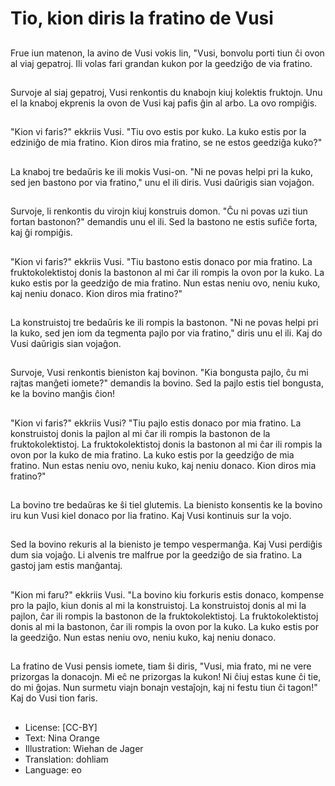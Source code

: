 # Tio, kion diris la fratino de Vusi

##
Frue iun matenon, la avino de Vusi vokis lin, "Vusi, bonvolu porti tiun ĉi ovon al viaj gepatroj. Ili volas fari grandan kukon por la geedziĝo de via fratino.

##
Survoje al siaj gepatroj, Vusi renkontis du knabojn kiuj kolektis fruktojn. Unu el la knaboj ekprenis la ovon de Vusi kaj pafis ĝin al arbo. La ovo rompiĝis.

##
"Kion vi faris?" ekkriis Vusi. "Tiu ovo estis por kuko. La kuko estis por la edziniĝo de mia fratino. Kion diros mia fratino, se ne estos geedziĝa kuko?"

##
La knaboj tre bedaŭris ke ili mokis Vusi-on. "Ni ne povas helpi pri la kuko, sed jen bastono por via fratino," unu el ili diris. Vusi daŭrigis sian vojaĝon.

##
Survoje, li renkontis du virojn kiuj konstruis domon. "Ĉu ni povas uzi tiun fortan bastonon?" demandis unu el ili. Sed la bastono ne estis sufiĉe forta, kaj ĝi rompiĝis.

##
"Kion vi faris?" ekkriis Vusi. "Tiu bastono estis donaco por mia fratino. La fruktokolektistoj donis la bastonon al mi ĉar ili rompis la ovon por la kuko. La kuko estis por la geedziĝo de mia fratino. Nun estas neniu ovo, neniu kuko, kaj neniu donaco. Kion diros mia fratino?"

##
La konstruistoj tre bedaŭris ke ili rompis la bastonon. "Ni ne povas helpi pri la kuko, sed jen iom da tegmenta pajlo por via fratino," diris unu el ili. Kaj do Vusi daŭrigis sian vojaĝon.

##
Survoje, Vusi renkontis bieniston kaj bovinon. "Kia bongusta pajlo, ĉu mi rajtas manĝeti iomete?" demandis la bovino. Sed la pajlo estis tiel bongusta, ke la bovino manĝis ĉion!

##
"Kion vi faris?" ekkriis Vusi? "Tiu pajlo estis donaco por mia fratino. La konstruistoj donis la pajlon al mi ĉar ili rompis la bastonon de la fruktokolektistoj. La fruktokolektistoj donis la bastonon al mi ĉar ili rompis la ovon por la kuko de mia fratino. La kuko estis por la geedziĝo de mia fratino. Nun estas neniu ovo, neniu kuko, kaj neniu donaco. Kion diros mia fratino?"

##
La bovino tre bedaŭras ke ŝi tiel glutemis. La bienisto konsentis ke la bovino iru kun Vusi kiel donaco por lia fratino. Kaj Vusi kontinuis sur la vojo.

##
Sed la bovino rekuris al la bienisto je tempo vespermanĝa. Kaj Vusi perdiĝis dum sia vojaĝo. Li alvenis tre malfrue por la geedziĝo de sia fratino. La gastoj jam estis manĝantaj.

##
"Kion mi faru?" ekkriis Vusi. "La bovino kiu forkuris estis donaco, kompense pro la pajlo, kiun donis al mi la konstruistoj. La konstruistoj donis al mi la pajlon, ĉar ili rompis la bastonon de la fruktokolektistoj. La fruktokolektistoj donis al mi la bastonon, ĉar ili rompis la ovon por la kuko. La kuko estis por la geedziĝo. Nun estas neniu ovo, neniu kuko, kaj neniu donaco.

##
La fratino de Vusi pensis iomete, tiam ŝi diris, "Vusi, mia frato, mi ne vere prizorgas la donacojn. Mi eĉ ne prizorgas la kukon! Ni ĉiuj estas kune ĉi tie, do mi ĝojas. Nun surmetu viajn bonajn vestaĵojn, kaj ni festu tiun ĉi tagon!" Kaj do Vusi tion faris.

##
* License: [CC-BY]
* Text: Nina Orange
* Illustration: Wiehan de Jager
* Translation: dohliam
* Language: eo
